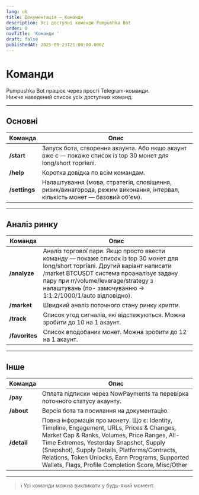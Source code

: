 ```yaml
---
lang: uk
title: Документація — Команди
description: Усі доступні команди Pumpushka Bot
order: 8
navTitle: 'Команди '
draft: false
publishedAt: 2025-09-23T21:00:00.000Z
---
```


# Команди

Pumpushka Bot працює через прості Telegram-команди.\
Нижче наведений список усіх доступних команд.

***

## Основні

| Команда       | Опис                                                                                                                      |
| ------------- | ------------------------------------------------------------------------------------------------------------------------- |
| **/start**    | Запуск бота, створення акаунта. Або якщо акаунт вже є — покаже список із top 30 монет для long/short торгівлі.            |
| **/help**     | Коротка довідка по всім командам.                                                                                         |
| **/settings** | Налаштування (мова, стратегія, сповіщення, ризик/винагорода, режим виконання, інтервал, кількість монет — базовий об'єм). |

***

## Аналіз ринку

| Команда        | Опис                                                                                                                                                                                                                                                                              |
| -------------- | --------------------------------------------------------------------------------------------------------------------------------------------------------------------------------------------------------------------------------------------------------------------------------- |
| **/analyze**   | Аналіз торгової пари. Якщо просто ввести команду — покаже список із top 30 монет для long/short торгівлі. Другий варіант написати /market BTCUSDT система проаналізує задану пару при rr/volume/leverage/strategy з налаштувань (по- замочуванню → 1:1.2/1000/1/auto відповідно). |
| **/market**    | Швидкий аналіз поточного стану ринку крипти.                                                                                                                                                                                                                                      |
| **/track**     | Список угод сигналів, які відстежуються. Можна зробити до 10 на 1 акаунт.                                                                                                                                                                                                         |
| **/favorites** | Список вподобаних монет. Можна зробити до 12 на 1 акаунт.                                                                                                                                                                                                                         |

***

## Інше

| Команда     | Опис                                                                                                                                                                                                                                                                                                                                         |
| ----------- | -------------------------------------------------------------------------------------------------------------------------------------------------------------------------------------------------------------------------------------------------------------------------------------------------------------------------------------------- |
| **/pay**    | Оплата підписки через NowPayments та перевірка поточного статусу акаунту.                                                                                                                                                                                                                                                                    |
| **/about**  | Версія бота та посилання на документацію.                                                                                                                                                                                                                                                                                                    |
| **/detail** | Повна інформація про монету. Що є: Identity, Timeline, Engagement, URLs, Prices & Changes, Market Cap & Ranks, Volumes, Price Ranges, All-Time Extremes, Yesterday Snapshot, Supply (Snapshot), Supply Details, Platforms/Contracts, Relations, Token Unlocks, Earn Programs, Supported Wallets, Flags, Profile Completion Score, Misc/Other |

***

> ℹ️ Усі команди можна викликати у будь-який момент.

